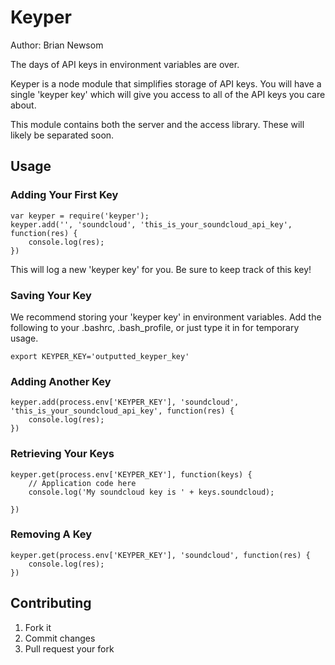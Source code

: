 # Keyper
Author: Brian Newsom

The days of API keys in environment variables are over.

Keyper is a node module that simplifies storage of API keys.  You will have a single 'keyper key' which will give you access to 
all of the API keys you care about.

This module contains both the server and the access library.  These will likely be separated soon.

## Usage

### Adding Your First Key
```
var keyper = require('keyper');
keyper.add('', 'soundcloud', 'this_is_your_soundcloud_api_key', function(res) {
	console.log(res);
})

```
This will log a new 'keyper key' for you.  Be sure to keep track of this key!

### Saving Your Key
We recommend storing your 'keyper key' in environment variables.  Add the following to your .bashrc, .bash_profile, or just type it in for temporary usage.
```
export KEYPER_KEY='outputted_keyper_key'
```

### Adding Another Key
```
keyper.add(process.env['KEYPER_KEY'], 'soundcloud', 'this_is_your_soundcloud_api_key', function(res) {
	console.log(res);
})
```

### Retrieving Your Keys
```
keyper.get(process.env['KEYPER_KEY'], function(keys) {
	// Application code here
	console.log('My soundcloud key is ' + keys.soundcloud);
	
})
```

### Removing A Key
```
keyper.get(process.env['KEYPER_KEY'], 'soundcloud', function(res) {
	console.log(res);
})
```

## Contributing

1. Fork it
2. Commit changes
3. Pull request your fork
